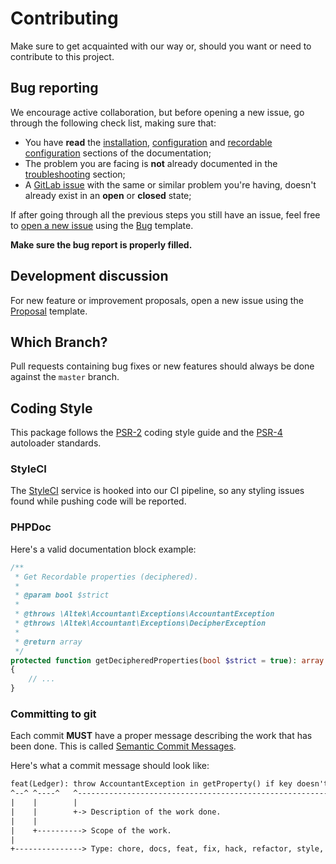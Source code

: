 # Contributing
Make sure to get acquainted with our way or, should you want or need to contribute to this project.

## Bug reporting
We encourage active collaboration, but before opening a new issue, go through the following check list, making sure that:

- You have **read** the [installation](installation.md), [configuration](configuration.md) and [recordable configuration](recordable-configuration.md) sections of the documentation;
- The problem you are facing is **not** already documented in the [troubleshooting](troubleshooting.md) section;
- A [GitLab issue](https://gitlab.com/altek/accountant/issues) with the same or similar problem you're having, doesn't already exist in an **open** or **closed** state;

If after going through all the previous steps you still have an issue, feel free to [open a new issue](https://gitlab.com/altek/accountant/issues/new) using the [Bug](../.gitlab/issue_templates/Bug.md) template.

**Make sure the bug report is properly filled.**

## Development discussion
For new feature or improvement proposals, open a new issue using the [Proposal](../.gitlab/issue_templates/Proposal.md) template.

## Which Branch?
Pull requests containing bug fixes or new features should always be done against the `master` branch.

## Coding Style
This package follows the [PSR-2](https://www.php-fig.org/psr/psr-2/) coding style guide and the [PSR-4](https://www.php-fig.org/psr/psr-4/) autoloader standards.

### StyleCI
The [StyleCI](https://styleci.io) service is hooked into our CI pipeline, so any styling issues found while pushing code will be reported.

### PHPDoc
Here's a valid documentation block example:

```php
/**
 * Get Recordable properties (deciphered).
 *
 * @param bool $strict
 *
 * @throws \Altek\Accountant\Exceptions\AccountantException
 * @throws \Altek\Accountant\Exceptions\DecipherException
 *
 * @return array
 */
protected function getDecipheredProperties(bool $strict = true): array
{
    // ...
}
```

### Committing to git
Each commit **MUST** have a proper message describing the work that has been done.
This is called [Semantic Commit Messages](https://seesparkbox.com/foundry/semantic_commit_messages).

Here's what a commit message should look like:

```txt
feat(Ledger): throw AccountantException in getProperty() if key doesn't exist
^--^ ^----^   ^-------------------------------------------------------------^
|    |        |
|    |        +-> Description of the work done.
|    |
|    +----------> Scope of the work.
|
+---------------> Type: chore, docs, feat, fix, hack, refactor, style, or test.
```
